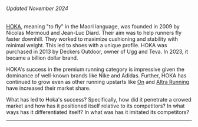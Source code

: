###### Updated November 2024

[HOKA](https://www.hoka.com/), meaning "to fly" in the Maori language, was founded in 2009 by Nicolas Mermoud and Jean-Luc Diard. Their aim was to help runners fly faster downhill. They worked to maximize cushioning and stability with minimal weight. This led to shoes with a unique profile. HOKA was purchased in 2013 by Deckers Outdoor, owner of Ugg and Teva. In 2023, it became a billion dollar brand.

HOKA's success in the premium running category is impressive given the dominance of well-known brands like Nike and Adidas. Further, HOKA has continued to grow even as other running upstarts like [On](https://www.on.com/en-us/) and [Altra Running](https://www.altrarunning.com/) have increased their market share. 

What has led to Hoka's success? Specifically, how did it penetrate a crowed market and how has it positioned itself relative to its competitors? In what ways has it differentiated itself? In what was has it imitated its competitors?

---